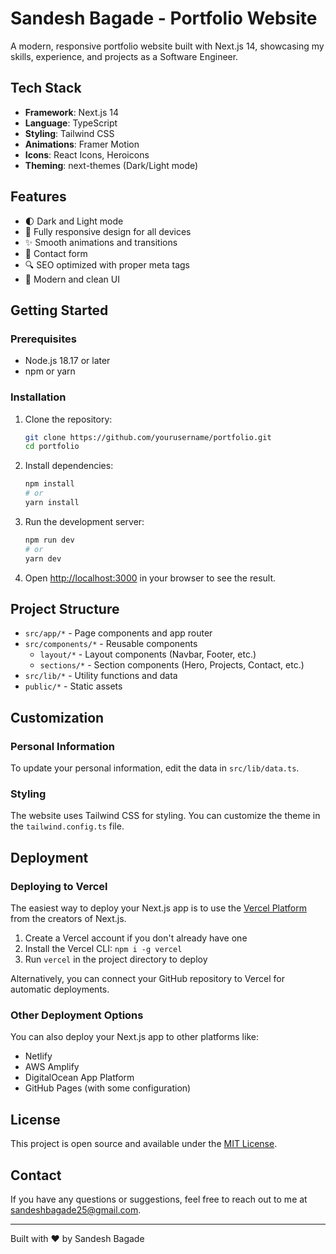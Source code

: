 # Sandesh Bagade - Portfolio Website

A modern, responsive portfolio website built with Next.js 14, showcasing my skills, experience, and projects as a Software Engineer.

## Tech Stack

- **Framework**: Next.js 14
- **Language**: TypeScript
- **Styling**: Tailwind CSS
- **Animations**: Framer Motion
- **Icons**: React Icons, Heroicons
- **Theming**: next-themes (Dark/Light mode)

## Features

- 🌓 Dark and Light mode
- 📱 Fully responsive design for all devices
- ✨ Smooth animations and transitions
- 📝 Contact form
- 🔍 SEO optimized with proper meta tags
- 🎨 Modern and clean UI

## Getting Started

### Prerequisites

- Node.js 18.17 or later
- npm or yarn

### Installation

1. Clone the repository:

   ```bash
   git clone https://github.com/yourusername/portfolio.git
   cd portfolio
   ```

2. Install dependencies:

   ```bash
   npm install
   # or
   yarn install
   ```

3. Run the development server:

   ```bash
   npm run dev
   # or
   yarn dev
   ```

4. Open [http://localhost:3000](http://localhost:3000) in your browser to see the result.

## Project Structure

- `src/app/*` - Page components and app router
- `src/components/*` - Reusable components
  - `layout/*` - Layout components (Navbar, Footer, etc.)
  - `sections/*` - Section components (Hero, Projects, Contact, etc.)
- `src/lib/*` - Utility functions and data
- `public/*` - Static assets

## Customization

### Personal Information

To update your personal information, edit the data in `src/lib/data.ts`.

### Styling

The website uses Tailwind CSS for styling. You can customize the theme in the `tailwind.config.ts` file.

## Deployment

### Deploying to Vercel

The easiest way to deploy your Next.js app is to use the [Vercel Platform](https://vercel.com/) from the creators of Next.js.

1. Create a Vercel account if you don't already have one
2. Install the Vercel CLI: `npm i -g vercel`
3. Run `vercel` in the project directory to deploy

Alternatively, you can connect your GitHub repository to Vercel for automatic deployments.

### Other Deployment Options

You can also deploy your Next.js app to other platforms like:

- Netlify
- AWS Amplify
- DigitalOcean App Platform
- GitHub Pages (with some configuration)

## License

This project is open source and available under the [MIT License](LICENSE).

## Contact

If you have any questions or suggestions, feel free to reach out to me at [sandeshbagade25@gmail.com](mailto:sandeshbagade25@gmail.com).

---

Built with ❤️ by Sandesh Bagade
